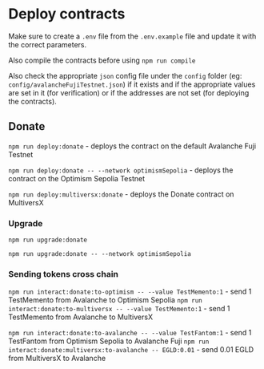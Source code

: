 # Deploy contracts

Make sure to create a `.env` file from the `.env.example` file and update it with the correct parameters.

Also compile the contracts before using `npm run compile`

Also check the appropriate `json` config file under the `config` folder (eg: `config/avalancheFujiTestnet.json`) if it exists
and if the appropriate values are set in it (for verification) or if the addresses are not set (for deploying the contracts).

## Donate

`npm run deploy:donate` - deploys the contract on the default Avalanche Fuji Testnet

`npm run deploy:donate -- --network optimismSepolia` - deploys the contract on the Optimism Sepolia Testnet

`npm run deploy:multiversx:donate` - deploys the Donate contract on MultiversX

### Upgrade

`npm run upgrade:donate`

`npm run upgrade:donate -- --network optimismSepolia`

### Sending tokens cross chain

`npm run interact:donate:to-optimism -- --value TestMemento:1` - send 1 TestMemento from Avalanche to Optimism Sepolia
`npm run interact:donate:to-multiversx -- --value TestMemento:1` - send 1 TestMemento from Avalanche to MultiversX

`npm run interact:donate:to-avalanche -- --value TestFantom:1` - send 1 TestFantom from Optimism Sepolia to Avalanche Fuji
`npm run interact:donate:multiversx:to-avalanche -- EGLD:0.01` - send 0.01 EGLD from MultiversX to Avalanche
